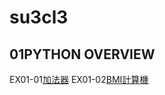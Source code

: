 # su3cl3
## 01PYTHON OVERVIEW
EX01-01[加法器](https://colab.research.google.com/drive/1Hthci2ixoFndPtrgjIIGO5GQbK6LWsEm#scrollTo=tD0MMLXP3DVL)
EX01-02[BMI計算機](https://colab.research.google.com/drive/1c4oQtiTcgmvI1ZthwzR9aiY1D06_fsEp#scrollTo=ZiGDvJUkGSBl)
